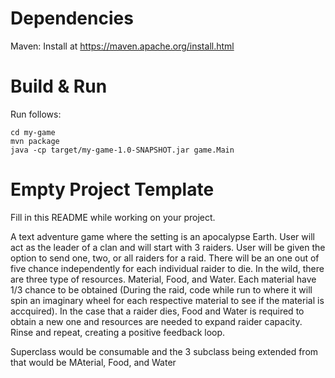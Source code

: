 # Dependencies
Maven: Install at https://maven.apache.org/install.html

# Build & Run
Run follows: 
```
cd my-game
mvn package
java -cp target/my-game-1.0-SNAPSHOT.jar game.Main
```


# Empty Project Template
Fill in this README while working on your project. 

A text adventure game where the setting is an apocalypse Earth. User will act as the leader of a clan and will start with 3 raiders. User will be given the option 
to send one, two, or all raiders for a raid. There will be an one out of five chance independently for each individual raider to die. In the wild, there are three type of resources. 
Material, Food, and Water. Each material have 1/3 chance to be obtained (During the raid, code while run to where it will spin an imaginary wheel for each respective material to see
if the material is accquired). In the case that a raider dies, Food and Water is required to obtain a new one and resources are needed to expand raider capacity. Rinse and repeat,
creating a positive feedback loop.


Superclass would be consumable and the 3 subclass being extended from that would be MAterial, Food, and Water